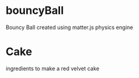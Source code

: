 # bouncyBall
Bouncy Ball created using matter.js physics engine

# Cake
ingredients to make a red velvet cake